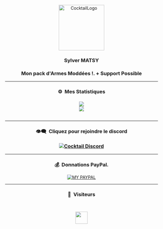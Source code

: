 <p align="center">
  <img width="150px" src="https://i.imgur.com/r07H3Mu.png" align="center" alt="CocktailLogo" />
</p>

### <p align="center">Sylver MATSY</p>


### <p align="center">Mon pack d'Armes Moddées !. + Support Possible</p>

-----

### <p align="center">⚙️ &nbsp;Mes Statistiques</p>

### <p align="center"></p>

<p align="center">
  <img
    src="https://github-readme-stats.vercel.app/api/top-langs/?username=sylvermatsy&layout=compact&theme=github_dark&hide_border=true"
  />
  <br>
  <img
    src="https://github-readme-stats.vercel.app/api?username=sylvermatsy&count_private=true&include_all_commits=true&show_icons=true&theme=github_dark&hide_title=true&hide_border=true"
  />
  <br><br>
</p>

-----

### <p align="center">👁️‍🗨️ &nbsp;Cliquez pour rejoindre le discord</p>

### <p align="center">[![Cocktail Discord](https://discord.com/api/guilds/786670914439610408/widget.png?style=banner4)](https://discord.gg/cocktaildev)</p>


-----

### <p align="center">💰 &nbsp;Donnations PayPal.</p>

<p align="center">
<a href="https://www.paypal.me/symatsy">
    <img
      alt="MY PAYPAL"
      src="https://ionicabizau.github.io/badges/paypal.svg"
    />
  </a>
</p>

-----

### <p align="center">👀 &nbsp;Visiteurs</p>
<br>

<p align="center">
  <img height="40em" src="https://profile-counter.glitch.me/sylvermatsy/count.svg" />
</p>

<!--
- [![paypal.me/symatsy](https://ionicabizau.github.io/badges/paypal.svg)](https://www.paypal.me/symatsy)
-->
